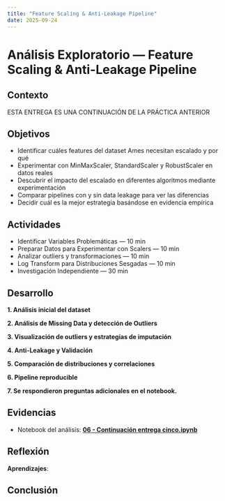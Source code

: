 ```yaml
---
title: "Feature Scaling & Anti-Leakage Pipeline"
date: 2025-09-24
---
```


# Análisis Exploratorio — Feature Scaling & Anti-Leakage Pipeline

## Contexto

ESTA ENTREGA ES UNA CONTINUACIÓN DE LA PRÁCTICA ANTERIOR

## Objetivos
* Identificar cuáles features del dataset Ames necesitan escalado y por qué
* Experimentar con MinMaxScaler, StandardScaler y RobustScaler en datos reales
* Descubrir el impacto del escalado en diferentes algoritmos mediante experimentación
* Comparar pipelines con y sin data leakage para ver las diferencias
* Decidir cuál es la mejor estrategia basándose en evidencia empírica


## Actividades

* Identificar Variables Problemáticas — 10 min  
* Preparar Datos para Experimentar con Scalers — 10 min  
* Analizar outliers y transformaciones — 10 min  
* Log Transform para Distribuciones Sesgadas — 10 min  
* Investigación Independiente — 30 min  

## Desarrollo

**1\. Análisis inicial del dataset**  
   
**2\. Análisis de Missing Data y detección de Outliers**  

**3\. Visualización de outliers y estrategias de imputación**  
   
**4\. Anti-Leakage y Validación**  
   
**5\. Comparación de distribuciones y correlaciones**  
  
**6\. Pipeline reproducible**  
   
**7\. Se respondieron preguntas adicionales en el notebook.** 
   

## Evidencias

* Notebook del análisis: **[06 - Continuación entrega cinco.ipynb](cinco.ipynb)**
    
## Reflexión

**Aprendizajes**:  
  

## Conclusión



